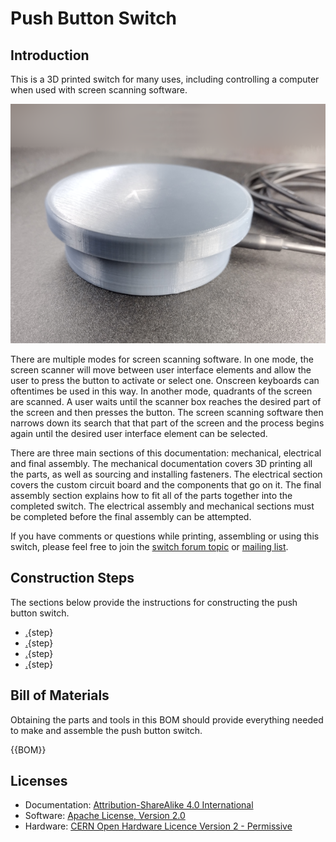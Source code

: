 # Push Button Switch

## Introduction

This is a 3D printed switch for many uses, including controlling a computer when used with screen scanning software.

![Push Button Switch](images/push_button_switch_gallery.png)

There are multiple modes for screen scanning software. In one mode, the screen scanner will move between user interface elements and allow the user to press the button to activate or select one. Onscreen keyboards can oftentimes be used in this way. In another mode, quadrants of the screen are scanned. A user waits until the scanner box reaches the desired part of the screen and then presses the button. The screen scanning software then narrows down its search that that part of the screen and the process begins again until the desired user interface element can be selected.

There are three main sections of this documentation: mechanical, electrical and final assembly. The mechanical documentation covers 3D printing all the parts, as well as sourcing and installing fasteners. The electrical section covers the custom circuit board and the components that go on it. The final assembly section explains how to fit all of the parts together into the completed switch. The electrical assembly and mechanical sections must be completed before the final assembly can be attempted.

If you have comments or questions while printing, assembling or using this switch, please feel free to join the [switch forum topic](https://discourse.7bindustries.com/t/push-button-switch-discussion/29) or [mailing list](https://groups.io/g/7bhardware).

## Construction Steps

The sections below provide the instructions for constructing the push button switch.

* [.](./electrical/electrical.md){step}
* [.](./mechanical/mechanical.md){step}
* [.](./assembly/assemble.md){step}
* [.](./designing_custom_bases.md){step}

## Bill of Materials

Obtaining the parts and tools in this BOM should provide everything needed to make and assemble the push button switch.

{{BOM}}

## Licenses

* Documentation: [Attribution-ShareAlike 4.0 International](https://creativecommons.org/licenses/by-sa/4.0/)
* Software: [Apache License, Version 2.0](https://www.apache.org/licenses/LICENSE-2.0.html)
* Hardware: [CERN Open Hardware Licence Version 2 - Permissive](https://ohwr.org/cern_ohl_p_v2.txt)